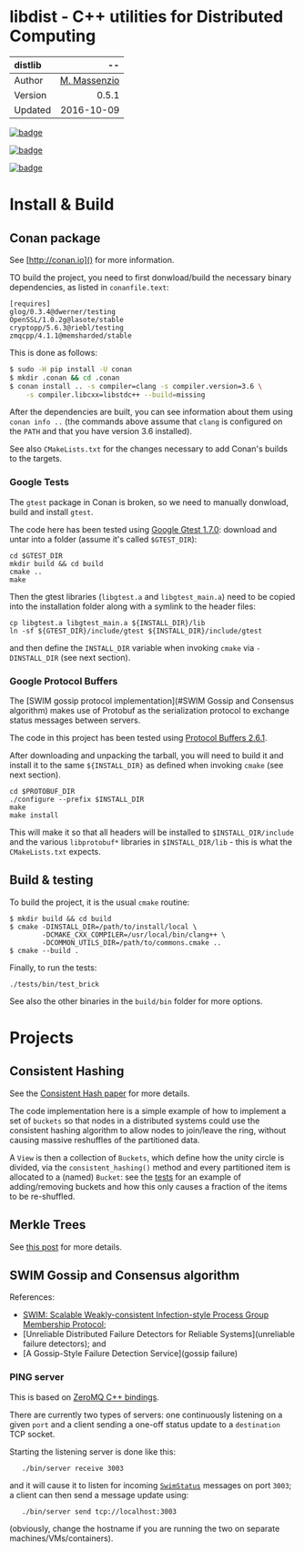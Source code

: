# libdist - C++ utilities for Distributed Computing


 distlib| --
:-------|---------------------------------:
Author  | [M. Massenzio](https://www.linkedin.com/in/mmassenzio)
Version | 0.5.1
Updated | 2016-10-09


[![badge](https://img.shields.io/badge/conan.io-glog%2F0.3.4-green.svg?logo=data:image/png;base64%2CiVBORw0KGgoAAAANSUhEUgAAAA4AAAAOCAMAAAAolt3jAAAA1VBMVEUAAABhlctjlstkl8tlmMtlmMxlmcxmmcxnmsxpnMxpnM1qnc1sn85voM91oM11oc1xotB2oc56pNF6pNJ2ptJ8ptJ8ptN9ptN8p9N5qNJ9p9N9p9R8qtOBqdSAqtOAqtR%2BrNSCrNJ/rdWDrNWCsNWCsNaJs9eLs9iRvNuVvdyVv9yXwd2Zwt6axN6dxt%2Bfx%2BChyeGiyuGjyuCjyuGly%2BGlzOKmzOGozuKoz%2BKqz%2BOq0OOv1OWw1OWw1eWx1eWy1uay1%2Baz1%2Baz1%2Bez2Oe02Oe12ee22ujUGwH3AAAAAXRSTlMAQObYZgAAAAFiS0dEAIgFHUgAAAAJcEhZcwAACxMAAAsTAQCanBgAAAAHdElNRQfgBQkREyOxFIh/AAAAiklEQVQI12NgAAMbOwY4sLZ2NtQ1coVKWNvoc/Eq8XDr2wB5Ig62ekza9vaOqpK2TpoMzOxaFtwqZua2Bm4makIM7OzMAjoaCqYuxooSUqJALjs7o4yVpbowvzSUy87KqSwmxQfnsrPISyFzWeWAXCkpMaBVIC4bmCsOdgiUKwh3JojLgAQ4ZCE0AMm2D29tZwe6AAAAAElFTkSuQmCC)](http://www.conan.io/source/glog/0.3.4/dwerner/testing)

[![badge](https://img.shields.io/badge/conan.io-OpenSSL%2F1.0.2g-green.svg?logo=data:image/png;base64%2CiVBORw0KGgoAAAANSUhEUgAAAA4AAAAOCAMAAAAolt3jAAAA1VBMVEUAAABhlctjlstkl8tlmMtlmMxlmcxmmcxnmsxpnMxpnM1qnc1sn85voM91oM11oc1xotB2oc56pNF6pNJ2ptJ8ptJ8ptN9ptN8p9N5qNJ9p9N9p9R8qtOBqdSAqtOAqtR%2BrNSCrNJ/rdWDrNWCsNWCsNaJs9eLs9iRvNuVvdyVv9yXwd2Zwt6axN6dxt%2Bfx%2BChyeGiyuGjyuCjyuGly%2BGlzOKmzOGozuKoz%2BKqz%2BOq0OOv1OWw1OWw1eWx1eWy1uay1%2Baz1%2Baz1%2Bez2Oe02Oe12ee22ujUGwH3AAAAAXRSTlMAQObYZgAAAAFiS0dEAIgFHUgAAAAJcEhZcwAACxMAAAsTAQCanBgAAAAHdElNRQfgBQkREyOxFIh/AAAAiklEQVQI12NgAAMbOwY4sLZ2NtQ1coVKWNvoc/Eq8XDr2wB5Ig62ekza9vaOqpK2TpoMzOxaFtwqZua2Bm4makIM7OzMAjoaCqYuxooSUqJALjs7o4yVpbowvzSUy87KqSwmxQfnsrPISyFzWeWAXCkpMaBVIC4bmCsOdgiUKwh3JojLgAQ4ZCE0AMm2D29tZwe6AAAAAElFTkSuQmCC)](http://www.conan.io/source/OpenSSL/1.0.2g/lasote/stable)

[![badge](https://img.shields.io/badge/conan.io-cryptopp%2F5.6.3-green.svg?logo=data:image/png;base64%2CiVBORw0KGgoAAAANSUhEUgAAAA4AAAAOCAMAAAAolt3jAAAA1VBMVEUAAABhlctjlstkl8tlmMtlmMxlmcxmmcxnmsxpnMxpnM1qnc1sn85voM91oM11oc1xotB2oc56pNF6pNJ2ptJ8ptJ8ptN9ptN8p9N5qNJ9p9N9p9R8qtOBqdSAqtOAqtR%2BrNSCrNJ/rdWDrNWCsNWCsNaJs9eLs9iRvNuVvdyVv9yXwd2Zwt6axN6dxt%2Bfx%2BChyeGiyuGjyuCjyuGly%2BGlzOKmzOGozuKoz%2BKqz%2BOq0OOv1OWw1OWw1eWx1eWy1uay1%2Baz1%2Baz1%2Bez2Oe02Oe12ee22ujUGwH3AAAAAXRSTlMAQObYZgAAAAFiS0dEAIgFHUgAAAAJcEhZcwAACxMAAAsTAQCanBgAAAAHdElNRQfgBQkREyOxFIh/AAAAiklEQVQI12NgAAMbOwY4sLZ2NtQ1coVKWNvoc/Eq8XDr2wB5Ig62ekza9vaOqpK2TpoMzOxaFtwqZua2Bm4makIM7OzMAjoaCqYuxooSUqJALjs7o4yVpbowvzSUy87KqSwmxQfnsrPISyFzWeWAXCkpMaBVIC4bmCsOdgiUKwh3JojLgAQ4ZCE0AMm2D29tZwe6AAAAAElFTkSuQmCC)](http://www.conan.io/source/cryptopp/5.6.3/riebl/testing)


# Install & Build

## Conan package

See [http://conan.io]() for more information.

TO build the project, you need to first donwload/build the necessary binary dependencies, as
listed in `conanfile.text`:

```
[requires]
glog/0.3.4@dwerner/testing
OpenSSL/1.0.2g@lasote/stable
cryptopp/5.6.3@riebl/testing
zmqcpp/4.1.1@memsharded/stable
```

This is done as follows:

```bash
$ sudo -H pip install -U conan
$ mkdir .conan && cd .conan
$ conan install .. -s compiler=clang -s compiler.version=3.6 \
    -s compiler.libcxx=libstdc++ --build=missing
```

After the dependencies are built, you can see information about them using `conan info ..`
(the commands above assume that `clang` is configured on the `PATH` and that you have
version 3.6 installed).

See also `CMakeLists.txt` for the changes necessary to add Conan's builds to the targets.

### Google Tests

The `gtest` package in Conan is broken, so we need to manually donwload, build and install `gtest`.

The code here has been tested using 
[Google Gtest 1.7.0](https://github.com/google/googletest/releases/tag/release-1.7.0): download 
and untar into a folder (assume it's called `$GTEST_DIR`):

    cd $GTEST_DIR
    mkdir build && cd build
    cmake ..
    make
    
Then the gtest libraries (`libgtest.a` and `libgtest_main.a`) need to be copied into the 
installation folder along with a symlink to the header files:

    cp libgtest.a libgtest_main.a ${INSTALL_DIR}/lib
    ln -sf ${GTEST_DIR}/include/gtest ${INSTALL_DIR}/include/gtest

and then define the `INSTALL_DIR` variable when invoking `cmake` via `-DINSTALL_DIR` (see next 
section).

### Google Protocol Buffers

The [SWIM gossip protocol implementation](#SWIM Gossip and Consensus algorithm) makes use of 
Protobuf as the serialization protocol to exchange status messages between servers.

The code in this project has been tested using 
[Protocol Buffers 2.6.1](https://github.com/google/protobuf/releases/tag/v2.6.1).

After downloading and unpacking the tarball, you will need to build it and install it to the
same `${INSTALL_DIR}` as defined when invoking `cmake` (see next section).

    cd $PROTOBUF_DIR
    ./configure --prefix $INSTALL_DIR
    make
    make install
    
This will make it so that all headers will be installed to `$INSTALL_DIR/include` and the various
`libprotobuf*` libraries in `$INSTALL_DIR/lib` - this is what the `CMakeLists.txt` expects.

## Build & testing

To build the project, it is the usual `cmake` routine:

    $ mkdir build && cd build
    $ cmake -DINSTALL_DIR=/path/to/install/local \
            -DCMAKE_CXX_COMPILER=/usr/local/bin/clang++ \
            -DCOMMON_UTILS_DIR=/path/to/commons.cmake ..
    $ cmake --build .

Finally, to run the tests:

    ./tests/bin/test_brick

See also the other binaries in the `build/bin` folder for more options.


# Projects

## Consistent Hashing

See the [Consistent Hash paper](http://www.cs.princeton.edu/courses/archive/fall07/cos518/papers/chash.pdf) 
for more details.

The code implementation here is a simple example of how to implement a set of `buckets` so that
nodes in a distributed systems could use the consistent hashing algorithm to allow nodes to
join/leave the ring, without causing massive reshuffles of the partitioned data.

A `View` is then a collection of `Buckets`, which define how the unity circle is divided, via the
`consistent_hashing()` method and every partitioned item is allocated to a (named) `Bucket`: see
the [tests](tests/test_view.cpp) for an example of adding/removing buckets and how this only
causes a fraction of the items to be re-shuffled.


## Merkle Trees

See [this post](https://codetrips.com/2016/06/19/implementing-a-merkle-tree-in-c/) for more details.

## SWIM Gossip and Consensus algorithm

References:

 * [SWIM: Scalable Weakly-consistent Infection-style Process Group Membership Protocol](SWIM);
 * [Unreliable Distributed Failure Detectors for Reliable Systems](unreliable failure detectors); and
 * [A Gossip-Style Failure Detection Service](gossip failure)

 ### PING server

 This is based on [ZeroMQ C++ bindings](http://api.zeromq.org/2-1:zmq-cpp).
 
 There are currently two types of servers: one continuously listening on a given `port` and a
 client sending a one-off status update to a `destination` TCP socket.
 
 Starting the listening server is done like this:
 ```
    ./bin/server receive 3003
 ```
 and it will cause it to listen for incoming [`SwimStatus`](proto/swim.proto) messages on port 
 `3003`; a client can then send a message update using:
 ```
    ./bin/server send tcp://localhost:3003
 ```
(obviously, change the hostname if you are running the two on separate machines/VMs/containers).


[SWIM]: https://www.dropbox.com/s/hi5ft7y1o0gtm53/swim-Gossip-Protocol.pdf
[unreliable failure detectors]: https://www.dropbox.com/s/ad4l8uk5g04qz1w/UnreliableFailureDetectors.pdf
[gossip failure]: https://www.dropbox.com/s/h7owyzwobtb7nvt/GossipFailureDetection.pdf
